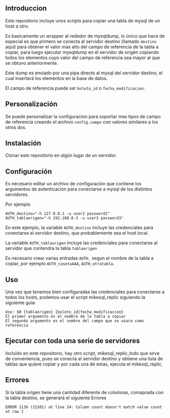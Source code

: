 ## Introduccion

Este repositorio incluye unos scripts para copiar una tabla de mysql de un host a otro.

Es basicamente un wrapper al rededor de mysqldump, lo único que hace de especial
es que primero se conecta al servidor destino (llamado `destino` aquí) para obtener el
valor mas alto del campo de referencia de la tabla a copiar, para luego ejecutar 
mysqldump en el servidor de origén copiando todos los elementos cuyo valor del campo de referencia
sea mayor al que se obtuvo anteriormente.

Este dump es enviado por una pipa directo al mysql del servidor destino, el cual
insertará los elementos en la base de datos.

El campo de referencia puede ser `boleto_id` o `fecha_modificacion`.


## Personalización
Se puede personalizar la configuracion para soportar mas tipos de campo de referencia
creando el archivo `config.campo` con valores similares a los otros dos.

## Instalación
Clonar este repositorio en algún lugar de un servidor.

## Configuración
Es necesario editar un archivo de configuración que contiene los argumentos de 
autenticación para conectarse a mysql de los distintos servidores.

Por ejemplo
```
AUTH_destino="-h 127.0.0.1 -u user2 password2"
AUTH_tablaorigen="-h 192.168.0.3 -u user3 password3"
```

En este ejemplo, la variable `AUTH_destino` incluye las credenciales para conectarse
al servidor destino, que probablemente sea el host local.

La variable `AUTH_tablaorigen` incluye las credenciales para conectarse al servidor que
contendra la tabla `tablaorigen`

Es necesario crear varias entradas `AUTH_` segun el nombre de la tabla a copiar, por ejemplo 
`AUTH_casetaAAA`, `AUTH_otratabla`.

## Uso

Una vez que tenemos bien configuradas las credenciales para conectarse a todos los
hosts, podemos usar el script mikesql_replic siguiendo la siguiente guía:

```
Uso: $0 {tablaorigen} {boleto_id|fecha_modificacion}
El primer argumento es el nombre de la tabla a copiar
El segundo argumento es el nombre del campo que se usara como referencia
```

## Ejecutar con toda una serie de servidores

Incluido en este repositorio, hay otro script, mikesql_replic_todo que sirve de 
conveniencia, pues se conecta al servidor destino y obtiene una lista de tablas
que quiere copiar y por cada una de estas, ejecuta el mikesql_replic.

## Errores

Si la tabla origen tiene una cantidad diferente de columnas, 
comaprada con la tabla destino, se generará el siguiente Errores

```
ERROR 1136 (21S01) at line 24: Column count doesn't match value count at row 1
```



